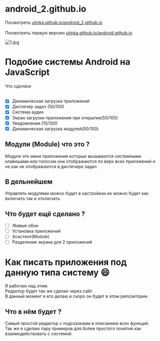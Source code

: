 # android_2.github.io

Посмотреть [utinka.github.io/android_2.github.io](https://utinka.github.io/android_2.github.io/)\
\
Посмотреть первую версию [utinka.github.io/android.github.io](https://utinka.github.io/android.github.io/)

![1.jpg](https://utinka.github.io/resource/images/projects/Android_20.png)

# Подобие системы Android на JavaScript
###### Что сделано
- [x] Динамическая загрузка приложений
- [x] Диспечер задач (50/100)
- [x] Система аудио
- [x] Экран загрузки приложения при открытие(50/100)
- [x] Уведомления (10/100)
- [x] Динамическая загрузка модулей(50/100)
## Модули (Module) что это ?
Модули это мини приложения которые вызываются системными клавишами или голосом
они отображаются по верх всех приложений и не как не отображаются в диспечере задач.
## В дельнейшем
Управлять модулями можно будет в настройках 
их можно будет как включать так и отключать

## Что будет ещё сделано ?
- [ ] Живые обои
- [ ] Установка приложений
- [ ] Асистент(Module)
- [ ] Разделение экрана для 2 приложений

# Как писать приложения под данную типа систему 😄
Я работаю над этим.\
Редактор будет так же сделан через сайт.\
В данный момент я его делаю и скоро он будет в этом репозитории.

## Что в нём будет ?
Самый простой редактор с подсказками и описанием всех функций.\
Так же я сделаю пару примеров для более простого понятия как взаимодействовать с системой.

